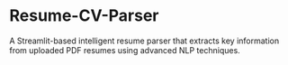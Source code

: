 # Resume-CV-Parser
A Streamlit-based intelligent resume parser that extracts key information from uploaded PDF resumes using advanced NLP techniques.
